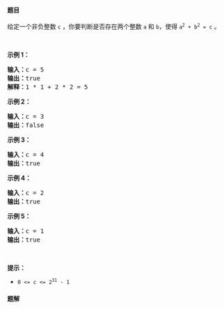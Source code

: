 #### 题目
<p>给定一个非负整数&nbsp;<code>c</code>&nbsp;，你要判断是否存在两个整数 <code>a</code> 和 <code>b</code>，使得&nbsp;<code>a<sup>2</sup> + b<sup>2</sup> = c</code> 。</p>

<p>&nbsp;</p>

<p><strong>示例 1：</strong></p>

<pre><strong>输入：</strong>c = 5
<strong>输出：</strong>true
<strong>解释：</strong>1 * 1 + 2 * 2 = 5
</pre>

<p><strong>示例 2：</strong></p>

<pre><strong>输入：</strong>c = 3
<strong>输出：</strong>false
</pre>

<p><strong>示例 3：</strong></p>

<pre><strong>输入：</strong>c = 4
<strong>输出：</strong>true
</pre>

<p><strong>示例 4：</strong></p>

<pre><strong>输入：</strong>c = 2
<strong>输出：</strong>true
</pre>

<p><strong>示例 5：</strong></p>

<pre><strong>输入：</strong>c = 1
<strong>输出：</strong>true</pre>

<p>&nbsp;</p>

<p><strong>提示：</strong></p>

<ul>
	<li><code>0 &lt;= c &lt;= 2<sup>31</sup> - 1</code></li>
</ul>


 #### 题解